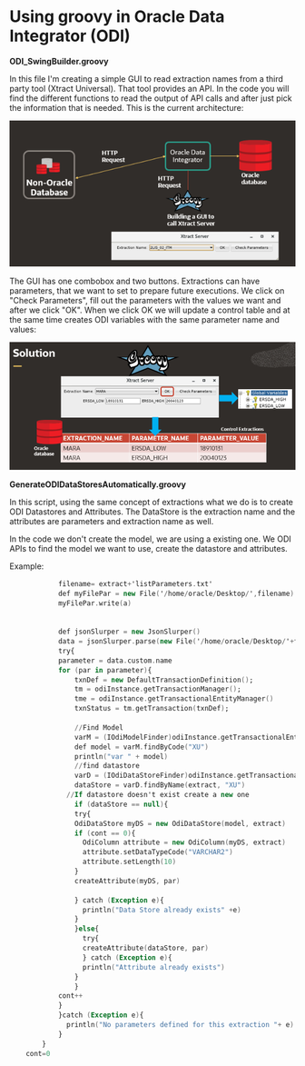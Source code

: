 # Using groovy in Oracle Data Integrator (ODI)


**ODI_SwingBuilder.groovy**

In this file I'm creating a simple GUI to read extraction names from a third party tool (Xtract Universal). That tool provides an API. In the code you will find the different functions to read
the output of API calls and after just pick the information that is needed. This is the current architecture:


![architecture](https://github.com/eloilopes/ODI/blob/main/architecture.png)


The GUI has one combobox and two buttons. Extractions can have parameters, that we want to set to prepare future executions. We click on "Check Parameters", fill out the parameters
with the values we want and after we click "OK". When we click OK we will update a control table and at the same time creates ODI variables with the same parameter name and values:


![solution](https://github.com/eloilopes/ODI/blob/main/Solution.png)



**GenerateODIDataStoresAutomatically.groovy**

In this script, using the same concept of extractions what we do is to create ODI Datastores and Attributes. The DataStore is the extraction name and the 
attributes are parameters and extraction name as well.

In the code we don't create the model, we are using a existing one. We ODI APIs to find the model we want to use, create the datastore and attributes.

Example:

```a = getPar.getInputStream().getText()
            filename= extract+'listParameters.txt'
            def myFilePar = new File('/home/oracle/Desktop/',filename)
            myFilePar.write(a)
           
            
            def jsonSlurper = new JsonSlurper()
            data = jsonSlurper.parse(new File('/home/oracle/Desktop/'+filename))  
            try{
            parameter = data.custom.name
            for (par in parameter){           
                txnDef = new DefaultTransactionDefinition();
                tm = odiInstance.getTransactionManager();
                tme = odiInstance.getTransactionalEntityManager()
                txnStatus = tm.getTransaction(txnDef);
                
                //Find Model
                varM = (IOdiModelFinder)odiInstance.getTransactionalEntityManager().getFinder(OdiModel.class);
                def model = varM.findByCode("XU")
                println("var " + model)
                //find datastore    
                varD = (IOdiDataStoreFinder)odiInstance.getTransactionalEntityManager().getFinder(OdiDataStore.class);
                dataStore = varD.findByName(extract, "XU")
              //If datastore doesn't exist create a new one
                if (dataStore == null){
                try{
                OdiDataStore myDS = new OdiDataStore(model, extract)
                if (cont == 0){
                  OdiColumn attribute = new OdiColumn(myDS, extract)
                  attribute.setDataTypeCode("VARCHAR2")
                  attribute.setLength(10)
                }
                createAttribute(myDS, par)
                
                } catch (Exception e){
                  println("Data Store already exists" +e)
                }
                }else{
                  try{    
                  createAttribute(dataStore, par)
                  } catch (Exception e){
                  println("Attribute already exists")
                }
                }
            cont++
			}
			}catch (Exception e){
              println("No parameters defined for this extraction "+ e) 
            }
        } 
	cont=0
  ```
